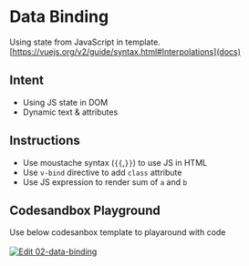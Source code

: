 # Data Binding

Using state from JavaScript in template. [https://vuejs.org/v2/guide/syntax.html#Interpolations](docs)

## Intent

- Using JS state in DOM
- Dynamic text & attributes

## Instructions

- Use moustache syntax (`{{`,`}}`) to use JS in HTML
- Use `v-bind` directive to add `class` attribute
- Use JS expression to render sum of `a` and `b`

## Codesandbox Playground

Use below codesanbox template to playaround with code \
\
[![Edit 02-data-binding](https://codesandbox.io/static/img/play-codesandbox.svg)](https://codesandbox.io/s/02-data-binding-vhc7o?fontsize=14)
